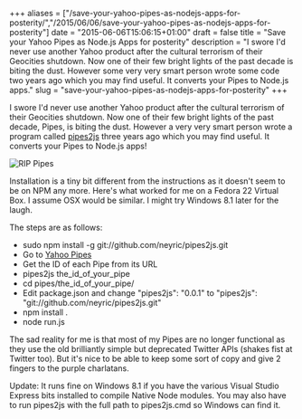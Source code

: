 +++
aliases = ["/save-your-yahoo-pipes-as-nodejs-apps-for-posterity/","/2015/06/06/save-your-yahoo-pipes-as-nodejs-apps-for-posterity"]
date = "2015-06-06T15:06:15+01:00"
draft = false
title = "Save your Yahoo Pipes as Node.js Apps for posterity"
description = "I swore I'd never use another Yahoo product after the cultural terrorism of their Geocities shutdown. Now one of their few bright lights of the past decade is biting the dust. However some very very smart person wrote some code two years ago which you may find useful. It converts your Pipes to Node.js apps."
slug = "save-your-yahoo-pipes-as-nodejs-apps-for-posterity"
+++

I swore I'd never use another Yahoo product after the cultural terrorism of their Geocities shutdown. Now one of their few bright lights of the past decade, Pipes, is biting the dust. However a very very smart person wrote a program called [pipes2js](https://github.com/neyric/pipes2js) three years ago which you may find useful. It converts your Pipes to Node.js apps!

![RIP Pipes](https://d2j17b10ywb1i7.cloudfront.net/wp-content/uploads/2015/06/rip_pipes.png)

Installation is a tiny bit different from the instructions as it doesn't seem to be on NPM any more. Here's what worked for me on a Fedora 22 Virtual Box. I assume OSX would be similar. I might try Windows 8.1 later for the laugh.

The steps are as follows:

* sudo npm install -g git://github.com/neyric/pipes2js.git
* Go to [Yahoo Pipes](https://pipes.yahoo.com/pipes/)
* Get the ID of each Pipe from its URL
* pipes2js the_id_of_your_pipe
* cd pipes/the_id_of_your_pipe/
* Edit package.json and change "pipes2js": "0.0.1" to "pipes2js": "git://github.com/neyric/pipes2js.git"
* npm install .
* node run.js

The sad reality for me is that most of my Pipes are no longer functional as they use the old brilliantly simple but deprecated Twitter APIs (shakes fist at Twitter too). But it's nice to be able to keep some sort of copy and give 2 fingers to the purple charlatans.

Update: It runs fine on Windows 8.1 if you have the various Visual Studio Express bits installed to compile Native Node modules. You may also have to run pipes2js with the full path to pipes2js.cmd so Windows can find it.
